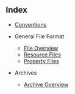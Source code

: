 ## Index

* [Conventions](conventions.md)

* General File Format
  * [File Overview](fileFormat/overview.md)
  * [Resource Files](fileFormat/ResourceFiles.md)
  * [Property Files](fileFormat/PropertyFiles.md)

* Archives
  * [Archive Overview](archives/overview.md)
